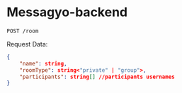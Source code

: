 # Messagyo-backend

`POST /room`

Request Data: 
```json
{
    "name": string,
    "roomType": string<"private" | "group">,
    "participants": string[] //participants usernames
}
```